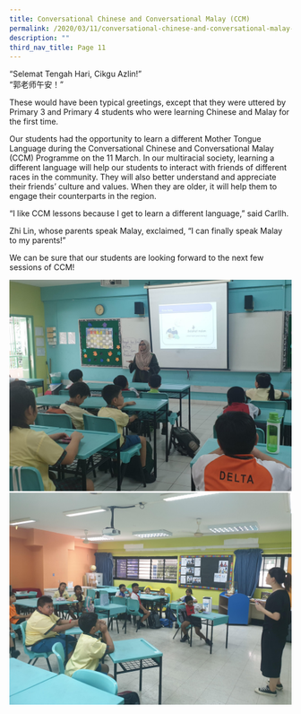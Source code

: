```yaml
---
title: Conversational Chinese and Conversational Malay (CCM)
permalink: /2020/03/11/conversational-chinese-and-conversational-malay-ccm/
description: ""
third_nav_title: Page 11
---
```


<p>&ldquo;Selemat Tengah Hari, Cikgu Azlin!&rdquo;<br>&ldquo;郭老师午安！&rdquo;</p>
<p>These would have been typical greetings, except that they were uttered by Primary 3 and Primary 4 students who were learning Chinese and Malay for the first time.</p>
<p>Our students had the opportunity to learn a different Mother Tongue Language during the Conversational Chinese and Conversational Malay (CCM) Programme on the 11 March. In our multiracial society, learning a different language will help our students to interact with friends of different races in the community. They will also better understand and appreciate their friends&rsquo; culture and values. When they are older, it will help them to engage their counterparts in the region.</p>
<p>&ldquo;I like CCM lessons because I get to learn a different language,&rdquo; said Carllh.</p>
<p>Zhi Lin, whose parents speak Malay, exclaimed, &ldquo;I can finally speak Malay to my parents!&rdquo;</p>
<p>We can be sure that our students are looking forward to the next few sessions of CCM!</p>
<img src="/images/unnamed.jpg"><br>
<img src="/images/unnamed-1.jpg">